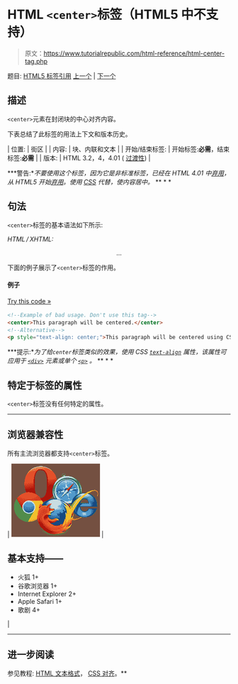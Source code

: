 # HTML `<center>`标签（HTML5 中不支持）

> 原文：<https://www.tutorialrepublic.com/html-reference/html-center-tag.php>

题目: [HTML5 标签引用](html5-tags.php) [上一个](html-caption-tag.php) | [下一个](html-cite-tag.php)

## 描述

`<center>`元素在封闭块的中心对齐内容。

下表总结了此标签的用法上下文和版本历史。

| 位置: | 街区 |
| 内容: | 块、内联和文本 |
| 开始/结束标签: | 开始标签:**必需**，结束标签:**必需** |
| 版本: | HTML 3.2，4，4.01 ( [过渡性](../html-tutorial/html-doctypes.php#html-transitional-doctype)) |

 ***警告:**不要使用这个标签，因为它是非标准标签，已经在 HTML 4.01 中[弃用](../definitions.php#deprecated)，从 HTML5 开始[弃用](../definitions.php#obsolete)。使用 [CSS](../css-tutorial/css-alignment.php) 代替，使内容居中。*  ** * *

## 句法

`<center>`标签的基本语法如下所示:

*HTML / XHTML:* <center> ... </center>

下面的例子展示了`<center>`标签的作用。

#### 例子

[Try this code »](../codelab.php?topic=html&file=center-tag "Try this code using online Editor")

```html
<!--Example of bad usage. Don't use this tag-->
<center>This paragraph will be centered.</center>
<!--Alternative-->
<p style="text-align: center;">This paragraph will be centered using CSS.</p>
```

 ***提示:**为了给`center`标签类似的效果，使用 CSS [`text-align`](../css-reference/css-text-align-property.php) 属性，该属性可应用于 [`<div>`](html-div-tag.php) 元素或单个 [`<p>`](html-p-tag.php) 。*  ** * *

## 特定于标签的属性

`<center>`标签没有任何特定的属性。

* * *

## 浏览器兼容性

所有主流浏览器都支持`<center>`标签。

| ![Browsers Icon](img/e9331123c77668c1832e541c2fca1002.png) | 

## 基本支持——

*   火狐 1+
*   谷歌浏览器 1+
*   Internet Explorer 2+
*   Apple Safari 1+
*   歌剧 4+

 |

* * *

## 进一步阅读

参见教程: [HTML 文本格式](../html-tutorial/html-text-formatting.php)， [CSS 对齐](../css-tutorial/css-alignment.php)。**